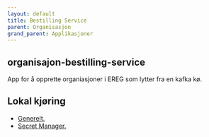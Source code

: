 ```yaml
---
layout: default
title: Bestilling Service
parent: Organisasjon
grand_parent: Applikasjoner
---
```


## organisajon-bestilling-service
App for å opprette organiasjoner i EREG som lytter fra en kafka kø.

## Lokal kjøring
* [Generelt.](../../docs/modules/ROOT/pages/local/local_general.adoc)
* [Secret Manager.](../../docs/modules/ROOT/pages/local/local_secretmanager.adoc)
